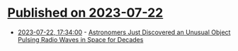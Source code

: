 # [Published on 2023-07-22](index.md)

* [2023-07-22, 17:34:00](https://science.slashdot.org/story/23/07/22/0332245/astronomers-just-discovered-an-unusual-object-pulsing-radio-waves-in-space-for-decades?utm_source=rss1.0mainlinkanon&utm_medium=feed) - [Astronomers Just Discovered an Unusual Object Pulsing Radio Waves in Space for Decades](https://science.slashdot.org/story/23/07/22/0332245/astronomers-just-discovered-an-unusual-object-pulsing-radio-waves-in-space-for-decades?utm_source=rss1.0mainlinkanon&utm_medium=feed)

